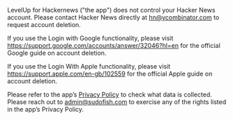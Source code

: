 LevelUp for Hackernews ("the app") does not control your Hacker News account. Please contact Hacker News directly at hn@ycombinator.com to request account deletion.

If you use the Login with Google functionality, please visit https://support.google.com/accounts/answer/32046?hl=en for the official Google guide on account deletion.

If you use the Login With Apple functionality, please visit https://support.apple.com/en-gb/102559 for the official Apple guide on account deletion.

Please refer to the app’s [Privacy Policy](https://sudofish.com/leveluphn/privacy-policy) to check what data is collected.  
Please reach out to [admin@sudofish.com](mailto:admin@sudofish.com) to exercise any of the rights listed in the app’s Privacy Policy.

